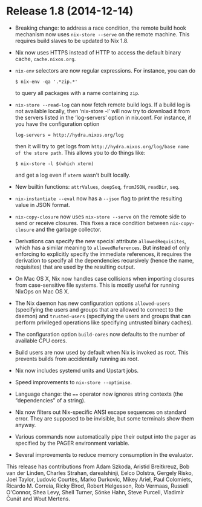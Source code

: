 # Release 1.8 (2014-12-14)

  - Breaking change: to address a race condition, the remote build hook
    mechanism now uses `nix-store
            --serve` on the remote machine. This requires build slaves to be
    updated to Nix 1.8.

  - Nix now uses HTTPS instead of HTTP to access the default binary
    cache, `cache.nixos.org`.

  - `nix-env` selectors are now regular expressions. For instance, you
    can do
    
        $ nix-env -qa '.*zip.*'
    
    to query all packages with a name containing `zip`.

  - `nix-store --read-log` can now fetch remote build logs. If a build
    log is not available locally, then ‘nix-store -l’ will now try to
    download it from the servers listed in the ‘log-servers’ option in
    nix.conf. For instance, if you have the configuration option
    
        log-servers = http://hydra.nixos.org/log
    
    then it will try to get logs from `http://hydra.nixos.org/log/base
    name of the
    store path`. This allows you to do things like:
    
        $ nix-store -l $(which xterm)
    
    and get a log even if `xterm` wasn't built locally.

  - New builtin functions: `attrValues`, `deepSeq`, `fromJSON`,
    `readDir`, `seq`.

  - `nix-instantiate --eval` now has a `--json` flag to print the
    resulting value in JSON format.

  - `nix-copy-closure` now uses `nix-store --serve` on the remote side
    to send or receive closures. This fixes a race condition between
    `nix-copy-closure` and the garbage collector.

  - Derivations can specify the new special attribute
    `allowedRequisites`, which has a similar meaning to
    `allowedReferences`. But instead of only enforcing to explicitly
    specify the immediate references, it requires the derivation to
    specify all the dependencies recursively (hence the name,
    requisites) that are used by the resulting output.

  - On Mac OS X, Nix now handles case collisions when importing closures
    from case-sensitive file systems. This is mostly useful for running
    NixOps on Mac OS X.

  - The Nix daemon has new configuration options `allowed-users`
    (specifying the users and groups that are allowed to connect to the
    daemon) and `trusted-users` (specifying the users and groups that
    can perform privileged operations like specifying untrusted binary
    caches).

  - The configuration option `build-cores` now defaults to the number of
    available CPU cores.

  - Build users are now used by default when Nix is invoked as root.
    This prevents builds from accidentally running as root.

  - Nix now includes systemd units and Upstart jobs.

  - Speed improvements to `nix-store
            --optimise`.

  - Language change: the `==` operator now ignores string contexts (the
    “dependencies” of a string).

  - Nix now filters out Nix-specific ANSI escape sequences on standard
    error. They are supposed to be invisible, but some terminals show
    them anyway.

  - Various commands now automatically pipe their output into the pager
    as specified by the PAGER environment variable.

  - Several improvements to reduce memory consumption in the evaluator.

This release has contributions from Adam Szkoda, Aristid Breitkreuz, Bob
van der Linden, Charles Strahan, darealshinji, Eelco Dolstra, Gergely
Risko, Joel Taylor, Ludovic Courtès, Marko Durkovic, Mikey Ariel, Paul
Colomiets, Ricardo M. Correia, Ricky Elrod, Robert Helgesson, Rob
Vermaas, Russell O'Connor, Shea Levy, Shell Turner, Sönke Hahn, Steve
Purcell, Vladimír Čunát and Wout Mertens.
